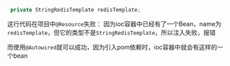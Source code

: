 ```java
 private StringRedisTemplate redisTemplate;
```
这行代码在项目中`@Resource`失败：
因为ioc容器中已经有了一个Bean，name为`redisTemplate`，但它的类型不是`StringRedisTemplate`，所以注入失败，报错

而使用`@Autowired`就可以成功，因为引入pom依赖时，ioc容器中就会有这样的一个bean